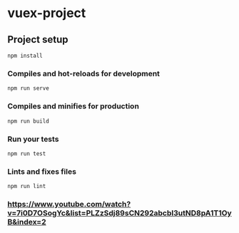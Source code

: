 # vuex-project

## Project setup
```
npm install
```

### Compiles and hot-reloads for development
```
npm run serve
```

### Compiles and minifies for production
```
npm run build
```

### Run your tests
```
npm run test
```

### Lints and fixes files
```
npm run lint
```
### https://www.youtube.com/watch?v=7i0D7OSogYc&list=PLZzSdj89sCN292abcbI3utND8pA1T1OyB&index=2